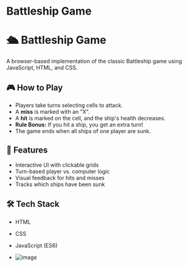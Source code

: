 # Battleship Game

# 🛳️ Battleship Game

A browser-based implementation of the classic Battleship game using JavaScript, HTML, and CSS.

## 🎮 How to Play

- Players take turns selecting cells to attack.
- A **miss** is marked with an "X".
- A **hit** is marked on the cell, and the ship's health decreases.
- **Rule Bonus:** If you hit a ship, you get an extra turn!
- The game ends when all ships of one player are sunk.

## 🚀 Features

- Interactive UI with clickable grids
- Turn-based player vs. computer logic
- Visual feedback for hits and misses
- Tracks which ships have been sunk

## 🛠️ Tech Stack

- HTML
- CSS
- JavaScript (ES6)

- ![image](https://github.com/user-attachments/assets/90f8da27-19c7-4ff2-9c11-d4e365025770)
